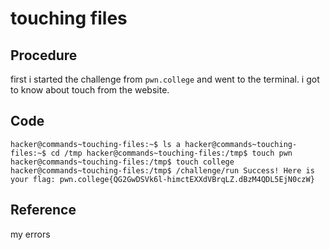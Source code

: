 # touching files

## Procedure
first i started the challenge from `pwn.college` and went to the terminal.
i got to know about touch from the website.

## Code
`hacker@commands~touching-files:~$ ls
a
hacker@commands~touching-files:~$ cd /tmp
hacker@commands~touching-files:/tmp$ touch pwn
hacker@commands~touching-files:/tmp$ touch college
hacker@commands~touching-files:/tmp$ /challenge/run
Success! Here is your flag:
pwn.college{QG2GwDSVk6l-himctEXXdVBrqLZ.dBzM4QDL5EjN0czW}`

## Reference
my errors
